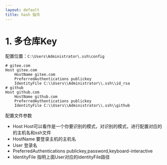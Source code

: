 ```yaml
---
layout: default
title: hash 指令
---
```

# 1. 多仓库Key
配置位置：`C:\Users\Administrator\.ssh\config`
```
# gitee.com
Host gitee.com
    HostName gitee.com
    PreferredAuthentications publickey
    IdentityFile C:\\Users\\Administrator\\.ssh\\id_rsa
# github
Host github.com
    HostName github.com
    PreferredAuthentications publickey
    IdentityFile C:\\Users\\Administrator\\.ssh\\github
```
配置文件参数
- Host 			Host可以看作是一个你要识别的模式，对识别的模式，进行配置对应的的主机名和ssh文件
- HostName 		要登录主机的主机名
- User 			登录名
- PreferredAuthentications publickey,password,keyboard-interactive
- IdentityFile 指明上面User对应的identityFile路径

